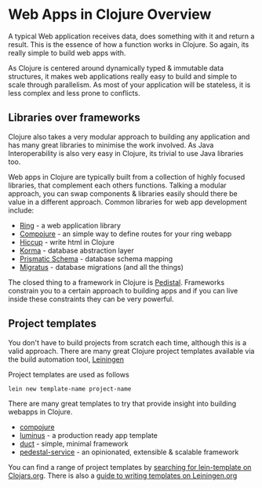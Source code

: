 # Web Apps in Clojure Overview 

  A typical Web application receives data, does something with it and return a result.  This is the essence of how a function works in Clojure.  So again, its really simple to build web apps with.

  As Clojure is centered around dynamically typed & immutable data structures, it makes web applications really easy to build and simple to scale through parallelism.  As most of your application will be stateless, it is less complex and less prone to conflicts.
  

## Libraries over frameworks

  Clojure also takes a very modular approach to building any application and has many great libraries to minimise the work involved.  As Java Interoperability is also very easy in Clojure, its trivial to use Java libraries too.

  Web apps in Clojure are typically built from a collection of highly focused libraries, that complement each others functions.  Talking a modular approach, you can swap components & libraries easily should there be value in a different approach.  Common libraries for web app development include:

* [Ring](https://github.com/ring-clojure/ring) - a web application library
* [Compojure](https://github.com/weavejester/compojure) - an simple way to define routes for your ring webapp
* [Hiccup](https://github.com/weavejester/hiccup) - write html in Clojure
* [Korma](http://sqlkorma.com/) - database abstraction layer
* [Prismatic Schema](https://github.com/Prismatic/schema) - database schema mapping
* [Migratus](https://github.com/yogthos/migratus) - database migrations (and all the things)

The closed thing to a framework in Clojure is [Pedistal](https://github.com/pedestal/pedestal).  Frameworks constrain you to a certain approach to building apps and if you can live inside these constraints they can be very powerful.

## Project templates

  You don't have to build projects from scratch each time, although this is a valid approach.  There are many great Clojure project templates available via the build automation tool, [Leiningen](http://leiningen.org/)

Project templates are used as follows

```
lein new template-name project-name
```

There are many great templates to try that provide insight into building webapps in Clojure.

* [compojure](https://github.com/weavejester/compojure-template)
* [luminus](http://www.luminusweb.net/) - a production ready app template
* [duct](https://github.com/weavejester/duct) - simple, minimal framework
* [pedestal-service](https://github.com/pedestal/pedestal) - an opinionated, extensible & scalable framework


You can find a range of project templates by [searching for lein-template on Clojars.org](https://clojars.org/search?q=lein-template).  There is also a [guide to writing templates on Leiningen.org](https://github.com/technomancy/leiningen/blob/master/doc/TEMPLATES.md)

